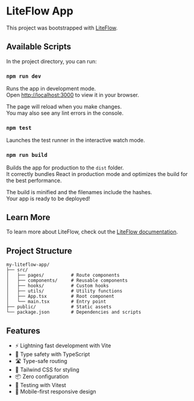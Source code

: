 # LiteFlow App

This project was bootstrapped with [LiteFlow](https://github.com/yourusername/liteflow).

## Available Scripts

In the project directory, you can run:

### `npm run dev`

Runs the app in development mode.\
Open [http://localhost:3000](http://localhost:3000) to view it in your browser.

The page will reload when you make changes.\
You may also see any lint errors in the console.

### `npm test`

Launches the test runner in the interactive watch mode.

### `npm run build`

Builds the app for production to the `dist` folder.\
It correctly bundles React in production mode and optimizes the build for the best performance.

The build is minified and the filenames include the hashes.\
Your app is ready to be deployed!

## Learn More

To learn more about LiteFlow, check out the [LiteFlow documentation](https://github.com/yourusername/liteflow).

## Project Structure

```
my-liteflow-app/
├── src/
│   ├── pages/          # Route components
│   ├── components/     # Reusable components
│   ├── hooks/          # Custom hooks
│   ├── utils/          # Utility functions
│   ├── App.tsx         # Root component
│   └── main.tsx        # Entry point
├── public/             # Static assets
└── package.json        # Dependencies and scripts
```

## Features

- ⚡️ Lightning fast development with Vite
- 🎯 Type safety with TypeScript
- 🛣️ Type-safe routing
- 🎨 Tailwind CSS for styling
- 📦 Zero configuration
- 🧪 Testing with Vitest
- 📱 Mobile-first responsive design
